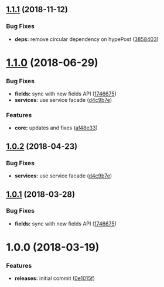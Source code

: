 <a name="1.1.1"></a>
## [1.1.1](https://github.com/hypeJunctionPro/Elgg3-hypeTime/compare/1.1.0...1.1.1) (2018-11-12)


### Bug Fixes

* **deps:** remove circular dependency on hypePost ([3858403](https://github.com/hypeJunctionPro/Elgg3-hypeTime/commit/3858403))



<a name="1.1.0"></a>
# [1.1.0](https://github.com/hypeJunctionPro/Elgg3-hypeTime/compare/1.0.0...1.1.0) (2018-06-29)


### Bug Fixes

* **fields:** sync with new fields API ([1746675](https://github.com/hypeJunctionPro/Elgg3-hypeTime/commit/1746675))
* **services:** use service facade ([d4c9b7e](https://github.com/hypeJunctionPro/Elgg3-hypeTime/commit/d4c9b7e))


### Features

* **core:** updates and fixes ([af48e33](https://github.com/hypeJunctionPro/Elgg3-hypeTime/commit/af48e33))



<a name="1.0.2"></a>
## [1.0.2](https://github.com/hypeJunctionPro/Elgg3-hypeTime/compare/1.0.1...1.0.2) (2018-04-23)


### Bug Fixes

* **services:** use service facade ([d4c9b7e](https://github.com/hypeJunctionPro/Elgg3-hypeTime/commit/d4c9b7e))



<a name="1.0.1"></a>
## [1.0.1](https://github.com/hypeJunctionPro/Elgg3-hypeTime/compare/1.0.0...1.0.1) (2018-03-28)


### Bug Fixes

* **fields:** sync with new fields API ([1746675](https://github.com/hypeJunctionPro/Elgg3-hypeTime/commit/1746675))



<a name="1.0.0"></a>
# 1.0.0 (2018-03-19)


### Features

* **releases:** initial commit ([0e1015f](https://github.com/hypeJunctionPro/Elgg3-hypeTime/commit/0e1015f))



